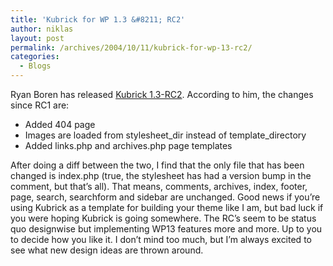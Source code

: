 ```yaml
---
title: 'Kubrick for WP 1.3 &#8211; RC2'
author: niklas
layout: post
permalink: /archives/2004/10/11/kubrick-for-wp-13-rc2/
categories:
  - Blogs
---
```

Ryan Boren has released <a href="http://boren.nu/downloads/kubrick-1.3.0-rc2.tar.gz" class="broken_link">Kubrick 1.3-RC2</a>. According to him, the changes since RC1 are:

*   Added 404 page
*   Images are loaded from stylesheet\_dir instead of template\_directory
*   Added links.php and archives.php page templates

After doing a diff between the two, I find that the only file that has been changed is index.php (true, the stylesheet has had a version bump in the comment, but that&#8217;s all). That means, comments, archives, index, footer, page, search, searchform and sidebar are unchanged. Good news if you&#8217;re using Kubrick as a template for building your theme like I am, but bad luck if you were hoping Kubrick is going somewhere. The RC&#8217;s seem to be status quo designwise but implementing WP13 features more and more. Up to you to decide how you like it. I don&#8217;t mind too much, but I&#8217;m always excited to see what new design ideas are thrown around.